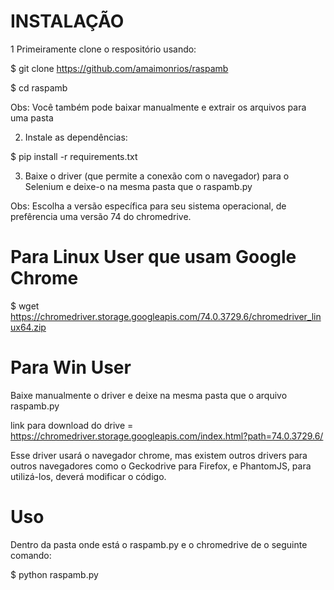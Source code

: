 # INSTALAÇÃO 

1 Primeiramente clone o respositório usando:

$ git clone https://github.com/amaimonrios/raspamb

$ cd raspamb

Obs: Você também pode baixar manualmente e extrair os arquivos para uma pasta


2) Instale as dependências:

$ pip install -r requirements.txt


3) Baixe o driver (que permite a conexão com o navegador) para o Selenium e deixe-o na mesma pasta que o raspamb.py

Obs: Escolha a versão específica para seu sistema operacional, de prefêrencia uma versão 74 do chromedrive.

# Para Linux User que usam Google Chrome

$ wget https://chromedriver.storage.googleapis.com/74.0.3729.6/chromedriver_linux64.zip


# Para Win User

Baixe manualmente o driver e deixe na mesma pasta que o arquivo raspamb.py

link para download do drive = https://chromedriver.storage.googleapis.com/index.html?path=74.0.3729.6/


Esse driver usará o navegador chrome, mas existem outros drivers para outros navegadores como o Geckodrive  para Firefox, e PhantomJS, para utilizá-los, deverá modificar o código.


# Uso

Dentro da pasta onde está o raspamb.py e o chromedrive de o seguinte comando:

$ python raspamb.py




